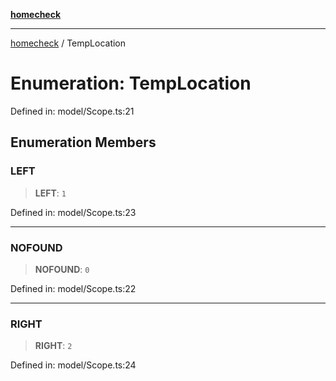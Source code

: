 [**homecheck**](../README.md)

***

[homecheck](../globals.md) / TempLocation

# Enumeration: TempLocation

Defined in: model/Scope.ts:21

## Enumeration Members

### LEFT

> **LEFT**: `1`

Defined in: model/Scope.ts:23

***

### NOFOUND

> **NOFOUND**: `0`

Defined in: model/Scope.ts:22

***

### RIGHT

> **RIGHT**: `2`

Defined in: model/Scope.ts:24
